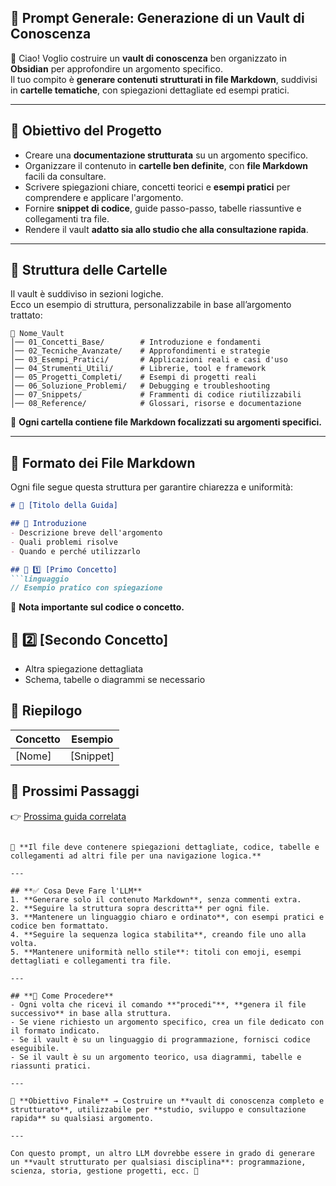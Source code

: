 ## **📌 Prompt Generale: Generazione di un Vault di Conoscenza**

👋 Ciao! Voglio costruire un **vault di conoscenza** ben organizzato in **Obsidian** per approfondire un argomento specifico.  
Il tuo compito è **generare contenuti strutturati in file Markdown**, suddivisi in **cartelle tematiche**, con spiegazioni dettagliate ed esempi pratici.

---

## **🎯 Obiettivo del Progetto**

- Creare una **documentazione strutturata** su un argomento specifico.
- Organizzare il contenuto in **cartelle ben definite**, con **file Markdown** facili da consultare.
- Scrivere spiegazioni chiare, concetti teorici e **esempi pratici** per comprendere e applicare l'argomento.
- Fornire **snippet di codice**, guide passo-passo, tabelle riassuntive e collegamenti tra file.
- Rendere il vault **adatto sia allo studio che alla consultazione rapida**.

---

## **📌 Struttura delle Cartelle**

Il vault è suddiviso in sezioni logiche.  
Ecco un esempio di struttura, personalizzabile in base all’argomento trattato:

```
📂 Nome_Vault
│── 01_Concetti_Base/        # Introduzione e fondamenti
│── 02_Tecniche_Avanzate/    # Approfondimenti e strategie
│── 03_Esempi_Pratici/       # Applicazioni reali e casi d'uso
│── 04_Strumenti_Utili/      # Librerie, tool e framework
│── 05_Progetti_Completi/    # Esempi di progetti reali
│── 06_Soluzione_Problemi/   # Debugging e troubleshooting
│── 07_Snippets/             # Frammenti di codice riutilizzabili
│── 08_Reference/            # Glossari, risorse e documentazione
```

📌 **Ogni cartella contiene file Markdown focalizzati su argomenti specifici.**

---

## **📌 Formato dei File Markdown**

Ogni file segue questa struttura per garantire chiarezza e uniformità:

````markdown
# 📌 [Titolo della Guida]

## 🎯 Introduzione
- Descrizione breve dell'argomento
- Quali problemi risolve
- Quando e perché utilizzarlo

## 📌 1️⃣ [Primo Concetto]
```linguaggio
// Esempio pratico con spiegazione
````

📌 **Nota importante sul codice o concetto.**

## 📌 2️⃣ [Secondo Concetto]

- Altra spiegazione dettagliata
- Schema, tabelle o diagrammi se necessario

## 📌 Riepilogo

|Concetto|Esempio|
|---|---|
|[Nome]|[Snippet]|

## 📌 Prossimi Passaggi

👉 [Prossima guida correlata](https://chatgpt.com/c/Percorso_Prossimo_File)

```

📌 **Il file deve contenere spiegazioni dettagliate, codice, tabelle e collegamenti ad altri file per una navigazione logica.**

---

## **✅ Cosa Deve Fare l'LLM**
1. **Generare solo il contenuto Markdown**, senza commenti extra.  
2. **Seguire la struttura sopra descritta** per ogni file.  
3. **Mantenere un linguaggio chiaro e ordinato**, con esempi pratici e codice ben formattato.  
4. **Seguire la sequenza logica stabilita**, creando file uno alla volta.  
5. **Mantenere uniformità nello stile**: titoli con emoji, esempi dettagliati e collegamenti tra file.  

---

## **🚀 Come Procedere**
- Ogni volta che ricevi il comando **"procedi"**, **genera il file successivo** in base alla struttura.  
- Se viene richiesto un argomento specifico, crea un file dedicato con il formato indicato.  
- Se il vault è su un linguaggio di programmazione, fornisci codice eseguibile.  
- Se il vault è su un argomento teorico, usa diagrammi, tabelle e riassunti pratici.  

---

📌 **Obiettivo Finale** → Costruire un **vault di conoscenza completo e strutturato**, utilizzabile per **studio, sviluppo e consultazione rapida** su qualsiasi argomento.

---

Con questo prompt, un altro LLM dovrebbe essere in grado di generare un **vault strutturato per qualsiasi disciplina**: programmazione, scienza, storia, gestione progetti, ecc. 🚀
```